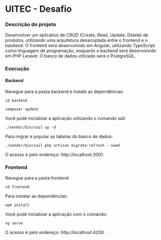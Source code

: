 # UITEC - Desafio

### Descrição do projeto

Desenvolver um aplicativo de CRUD (Create, Read, Update, Delete) de produtos, utilizando uma arquitetura desacoplada entre o frontend e o backend. O frontend será desenvolvido em Angular, utilizando TypeScript como linguagem de programação, enquanto o backend será desenvolvido em PHP Laravel. O banco de dados utilizado será o PostgreSQL.

### Execução

#### Backend

Navegue para a pasta backend e instale as dependências:

`cd backend`

`composer update`

Você pode inicializar a aplicação utilizando o comando sail:

`./vendor/bin/sail up -d`

Para migrar e popular as tabelas do banco de dados:

`./vendor/bin/sail php artisan migrate:refresh --seed`

O acesso é pelo endereço: http://localhost:3001.

### Frontend

Navegue para a pasta frontend:

`cd frontend`

Para instalar as dependências:

`npm install`

Você pode inicializar a aplicação com o comando:

`ng serve`

O acesso é pelo endereço: http://localhost:4200.
